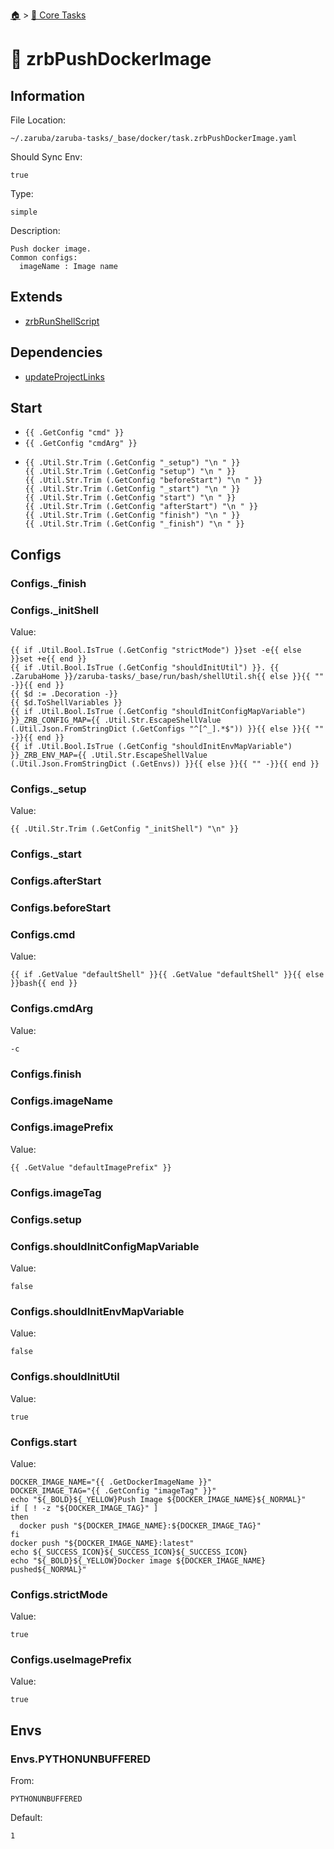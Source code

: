 <!--startTocHeader-->
[🏠](../README.md) > [🥝 Core Tasks](README.md)
# 🐳 zrbPushDockerImage
<!--endTocHeader-->

## Information

File Location:

    ~/.zaruba/zaruba-tasks/_base/docker/task.zrbPushDockerImage.yaml

Should Sync Env:

    true

Type:

    simple

Description:

    Push docker image.
    Common configs:
      imageName : Image name



## Extends

* [zrbRunShellScript](zrb-run-shell-script.md)


## Dependencies

* [updateProjectLinks](update-project-links.md)


## Start

* `{{ .GetConfig "cmd" }}`
* `{{ .GetConfig "cmdArg" }}`
*
    ```
    {{ .Util.Str.Trim (.GetConfig "_setup") "\n " }}
    {{ .Util.Str.Trim (.GetConfig "setup") "\n " }}
    {{ .Util.Str.Trim (.GetConfig "beforeStart") "\n " }}
    {{ .Util.Str.Trim (.GetConfig "_start") "\n " }}
    {{ .Util.Str.Trim (.GetConfig "start") "\n " }}
    {{ .Util.Str.Trim (.GetConfig "afterStart") "\n " }}
    {{ .Util.Str.Trim (.GetConfig "finish") "\n " }}
    {{ .Util.Str.Trim (.GetConfig "_finish") "\n " }}

    ```


## Configs


### Configs._finish


### Configs._initShell

Value:

    {{ if .Util.Bool.IsTrue (.GetConfig "strictMode") }}set -e{{ else }}set +e{{ end }}
    {{ if .Util.Bool.IsTrue (.GetConfig "shouldInitUtil") }}. {{ .ZarubaHome }}/zaruba-tasks/_base/run/bash/shellUtil.sh{{ else }}{{ "" -}}{{ end }}
    {{ $d := .Decoration -}}
    {{ $d.ToShellVariables }}
    {{ if .Util.Bool.IsTrue (.GetConfig "shouldInitConfigMapVariable") }}_ZRB_CONFIG_MAP={{ .Util.Str.EscapeShellValue (.Util.Json.FromStringDict (.GetConfigs "^[^_].*$")) }}{{ else }}{{ "" -}}{{ end }}
    {{ if .Util.Bool.IsTrue (.GetConfig "shouldInitEnvMapVariable") }}_ZRB_ENV_MAP={{ .Util.Str.EscapeShellValue (.Util.Json.FromStringDict (.GetEnvs)) }}{{ else }}{{ "" -}}{{ end }}



### Configs._setup

Value:

    {{ .Util.Str.Trim (.GetConfig "_initShell") "\n" }}


### Configs._start


### Configs.afterStart


### Configs.beforeStart


### Configs.cmd

Value:

    {{ if .GetValue "defaultShell" }}{{ .GetValue "defaultShell" }}{{ else }}bash{{ end }}


### Configs.cmdArg

Value:

    -c


### Configs.finish


### Configs.imageName


### Configs.imagePrefix

Value:

    {{ .GetValue "defaultImagePrefix" }}


### Configs.imageTag


### Configs.setup


### Configs.shouldInitConfigMapVariable

Value:

    false


### Configs.shouldInitEnvMapVariable

Value:

    false


### Configs.shouldInitUtil

Value:

    true


### Configs.start

Value:

    DOCKER_IMAGE_NAME="{{ .GetDockerImageName }}"
    DOCKER_IMAGE_TAG="{{ .GetConfig "imageTag" }}"
    echo "${_BOLD}${_YELLOW}Push Image ${DOCKER_IMAGE_NAME}${_NORMAL}"
    if [ ! -z "${DOCKER_IMAGE_TAG}" ]
    then
      docker push "${DOCKER_IMAGE_NAME}:${DOCKER_IMAGE_TAG}"
    fi
    docker push "${DOCKER_IMAGE_NAME}:latest"
    echo ${_SUCCESS_ICON}${_SUCCESS_ICON}${_SUCCESS_ICON}
    echo "${_BOLD}${_YELLOW}Docker image ${DOCKER_IMAGE_NAME} pushed${_NORMAL}"



### Configs.strictMode

Value:

    true


### Configs.useImagePrefix

Value:

    true


## Envs


### Envs.PYTHONUNBUFFERED

From:

    PYTHONUNBUFFERED

Default:

    1
<!--startTocSubtopic-->

<!--endTocSubtopic-->